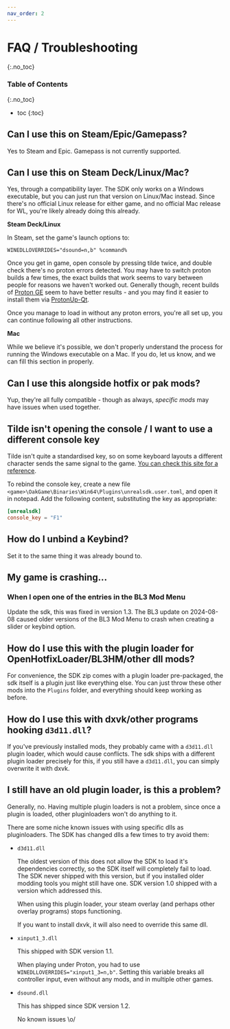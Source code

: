 ```yaml
---
nav_order: 2
---
```


# FAQ / Troubleshooting
{:.no_toc}

### Table of Contents
{:.no_toc}
- toc
{:toc}

## Can I use this on Steam/Epic/Gamepass?
Yes to Steam and Epic. Gamepass is not currently supported.

## Can I use this on Steam Deck/Linux/Mac?
Yes, through a compatibility layer. The SDK only works on a Windows executable, but you can just run
that version on Linux/Mac instead. Since there's no official Linux release for either game, and no
official Mac release for WL, you're likely already doing this already.

**Steam Deck/Linux**

In Steam, set the game's launch options to:

```
WINEDLLOVERRIDES="dsound=n,b" %command%
```

Once you get in game, open console by pressing tilde twice, and double check there's no proton
errors detected. You may have to switch proton builds a few times, the exact builds that work seems
to vary between people for reasons we haven't worked out. Generally though, recent builds of
[Proton GE](https://github.com/GloriousEggroll/proton-ge-custom) seem to have better results - and
you may find it easier to install them via [ProtonUp-Qt](https://github.com/DavidoTek/ProtonUp-Qt).

Once you manage to load in without any proton errors, you're all set up, you can continue following
all other instructions.

**Mac**

While we believe it's possible, we don't properly understand the process for running the Windows
executable on a Mac. If you do, let us know, and we can fill this section in properly.

## Can I use this alongside hotfix or pak mods?
Yup, they're all fully compatible - though as always, *specific mods* may have issues when used
together.

## Tilde isn't opening the console / I want to use a different console key
Tilde isn't quite a standardised key, so on some keyboard layouts a different character sends the
same signal to the game. [You can check this site for a reference](https://kbdlayout.info/features/virtualkeys/VK_OEM_3).

To rebind the console key, create a new file
`<game>\OakGame\Binaries\Win64\Plugins\unrealsdk.user.toml`, and open it in notepad. Add the
following content, substituting the key as appropriate:

```toml
[unrealsdk]
console_key = "F1"
```

## How do I unbind a Keybind?
Set it to the same thing it was already bound to.

## My game is crashing...
### When I open one of the entries in the BL3 Mod Menu
Update the sdk, this was fixed in version 1.3. The BL3 update on 2024-08-08 caused older versions of
the BL3 Mod Menu to crash when creating a slider or keybind option.

## How do I use this with the plugin loader for OpenHotfixLoader/BL3HM/other dll mods?
For convenience, the SDK zip comes with a plugin loader pre-packaged, the sdk itself is a plugin
just like everything else. You can just throw these other mods into the `Plugins` folder, and
everything should keep working as before.

## How do I use this with dxvk/other programs hooking `d3d11.dll`?
If you've previously installed mods, they probably came with a `d3d11.dll` plugin loader, which
would cause conflicts. The sdk ships with a different plugin loader precisely for this, if you still
have a `d3d11.dll`, you can simply overwrite it with dxvk.

## I still have an old plugin loader, is this a problem?
Generally, no. Having multiple plugin loaders is not a problem, since once a plugin is loaded, other
pluginloaders won't do anything to it.

There are some niche known issues with using specific dlls as pluginloaders. The SDK has changed
dlls a few times to try avoid them:

- `d3d11.dll`

  The oldest version of this does not allow the SDK to load it's dependencies correctly, so the SDK
  itself will completely fail to load. The SDK never shipped with this version, but if you installed
  older modding tools you might still have one. SDK version 1.0 shipped with a version which
  addressed this.

  When using this plugin loader, your steam overlay (and perhaps other overlay programs) stops
  functioning.

  If you want to install dxvk, it will also need to override this same dll.

- `xinput1_3.dll`

  This shipped with SDK version 1.1.

  When playing under Proton, you had to use `WINEDLLOVERRIDES="xinput1_3=n,b"`. Setting this
  variable breaks all controller input, even without any mods, and in multiple other games.

- `dsound.dll`

  This has shipped since SDK version 1.2.

  No known issues \o/
